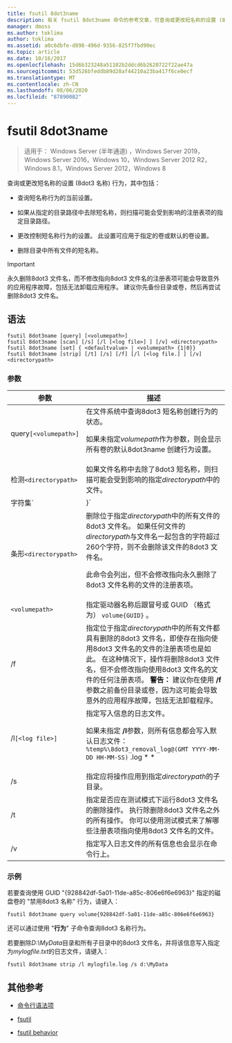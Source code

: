 ```yaml
---
title: fsutil 8dot3name
description: 有关 fsutil 8dot3name 命令的参考文章，可查询或更改短名称的设置 (8dot3 名称) 行为。
manager: dmoss
ms.author: toklima
author: toklima
ms.assetid: a0c6dbfe-d898-496d-9356-825f7fbd90ec
ms.topic: article
ms.date: 10/16/2017
ms.openlocfilehash: 15d6b323248a51102b2ddcd6b2620722f22ae47a
ms.sourcegitcommit: 53d526bfeddb89d28af44210a23ba417f6ce0ecf
ms.translationtype: MT
ms.contentlocale: zh-CN
ms.lasthandoff: 08/06/2020
ms.locfileid: "87890082"
---
```

# <a name="fsutil-8dot3name"></a>fsutil 8dot3name

> 适用于： Windows Server (半年通道) ，Windows Server 2019，Windows Server 2016，Windows 10，Windows Server 2012 R2，Windows 8.1，Windows Server 2012，Windows 8

查询或更改短名称的设置 (8dot3 名称) 行为，其中包括：

- 查询短名称行为的当前设置。

- 如果从指定的目录路径中去除短名称，则扫描可能会受到影响的注册表项的指定目录路径。

- 更改控制短名称行为的设置。 此设置可应用于指定的卷或默认的卷设置。

- 删除目录中所有文件的短名称。

> [!IMPORTANT]
> 永久删除8dot3 文件名，而不修改指向8dot3 文件名的注册表项可能会导致意外的应用程序故障，包括无法卸载应用程序。 建议你先备份目录或卷，然后再尝试删除8dot3 文件名。

## <a name="syntax"></a>语法

```
fsutil 8dot3name [query] [<volumepath>]
fsutil 8dot3name [scan] [/s] [/l [<log file>] ] [/v] <directorypath>
fsutil 8dot3name [set] { <defaultvalue> | <volumepath> {1|0}}
fsutil 8dot3name [strip] [/t] [/s] [/f] [/l [<log file.] ] [/v] <directorypath>
```

### <a name="parameters"></a>参数

| 参数 | 描述 |
| --------- | ----------- |
| query`[<volumepath>]` | 在文件系统中查询8dot3 短名称创建行为的状态。<p>如果未指定*volumepath*作为参数，则会显示所有卷的默认8dot3name 创建行为设置。 |
| 检测`<directorypath>` | 如果文件名称中去除了8dot3 短名称，则扫描可能会受到影响的指定*directorypath*中的文件。 |
| 字符集`<defaultvalue> | <volumepath>}` | 在以下实例中更改8dot3 名称创建的文件系统行为：<ul><li>如果指定了*defaultvalue* ，则注册表项**HKLM\System\CurrentControlSet\Control\FileSystem\NtfsDisable8dot3NameCreationNtfsDisable8dot3NameCreationNtfsDisable8dot3NameCreation**设置为*defaultvalue*。<p>*DefaultValue*可以具有以下值：<ul><li>**0**：为系统上的所有卷启用8dot3 名称创建。</li><li>**1**：为系统上的所有卷禁用8dot3 名称创建。</li><li>**2**：按卷设置8dot3 名称创建。</li><li>**3**：对于除系统卷之外的所有卷禁用8dot3 名称创建。</li></ul><li>指定*volumepath*时，磁盘上指定的卷标志8dot3name 属性设置为为指定的卷启用8dot3 名称创建 (**0**) 或设置为在指定卷上禁用8dot3 名称创建 (**1**) 。<p>您必须将8dot3 名称创建的默认文件系统行为设置为值**2** ，然后才能启用或禁用指定卷的8dot3 名称创建。</li></ul> |
| 条形`<directorypath>` | 删除位于指定*directorypath*中的所有文件的8dot3 文件名。 如果任何文件的*directorypath*与文件名一起包含的字符超过260个字符，则不会删除该文件的8dot3 文件名。<p>此命令会列出，但不会修改指向永久删除了8dot3 文件名称的文件的注册表项。 |
| `<volumepath>` | 指定驱动器名称后跟冒号或 GUID （格式为） `volume{GUID}` 。 |
| /f | 指定位于指定*directorypath*中的所有文件都具有删除的8dot3 文件名，即使存在指向使用8dot3 文件名的文件的注册表项也是如此。 在这种情况下，操作将删除8dot3 文件名，但不会修改指向使用8dot3 文件名的文件的任何注册表项。 **警告：** 建议你在使用 **/f**参数之前备份目录或卷，因为这可能会导致意外的应用程序故障，包括无法卸载程序。 |
| /l`[<log file>]` | 指定写入信息的日志文件。<p>如果未指定 **/l**参数，则所有信息都会写入默认日志文件： `%temp%\8dot3_removal_log@(GMT YYYY-MM-DD HH-MM-SS)` .log * * |
| /s | 指定应将操作应用到指定*directorypath*的子目录。 |
| /t  | 指定是否应在测试模式下运行8dot3 文件名的删除操作。 执行除删除8dot3 文件名之外的所有操作。 你可以使用测试模式来了解哪些注册表项指向使用8dot3 文件名的文件。 |
| /v | 指定写入日志文件的所有信息也会显示在命令行上。 |

### <a name="examples"></a>示例

若要查询使用 GUID "{928842df-5a01-11de-a85c-806e6f6e6963}" 指定的磁盘卷的 "禁用8dot3 名称" 行为，请键入：

```
fsutil 8dot3name query volume{928842df-5a01-11de-a85c-806e6f6e6963}
```

还可以通过使用 "**行为**" 子命令查询8dot3 名称行为。

若要删除*D:\MyData*目录和所有子目录中的8dot3 文件名，并将该信息写入指定为*mylogfile.txt*的日志文件，请键入：

```
fsutil 8dot3name strip /l mylogfile.log /s d:\MyData
```

## <a name="additional-references"></a>其他参考

- [命令行语法项](command-line-syntax-key.md)

- [fsutil](fsutil.md)

- [fsutil behavior](fsutil-behavior.md)
